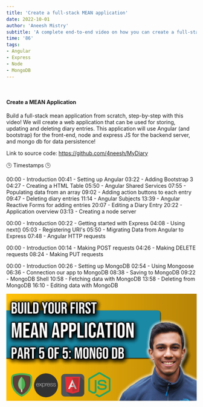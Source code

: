 ```yaml
---
title: 'Create a full-stack MEAN application'
date: 2022-10-01
author: 'Aneesh Mistry'
subtitle: 'A complete end-to-end video on how you can create a full-stack application'
time: '86'
tags:
- Angular
- Express
- Node
- MongoDB
---
```


<br>
<h4>Create a MEAN Application</h4>
<p>
Build a full-stack mean application from scratch, step-by-step with this video!
We will create a web application that can be used for storing, updating and deleting diary entries.
This application will use Angular (and bootstrap) for the front-end, node and express JS for the backend server, and mongo db for data persistence!

Link to source code: 
https://github.com/4neesh/MyDiary

🕒 Timestamps 🕒

00:00 - Introduction
00:41 - Setting up Angular
03:22 - Adding Bootstrap 3
04:27 - Creating a HTML Table
05:50 - Angular Shared Services
07:55 - Populating data from an array
09:02 - Adding action buttons to each entry
09:47 - Deleting diary entries
11:14 - Angular Subjects
13:39 - Angular Reactive Forms for adding entries
20:07 - Editing a Diary Entry
20:22 - Application overview
03:13 - Creating a node server

00:00 - Introduction
00:22 - Getting started with Express
04:08 - Using next()
05:03 - Registering URI's
05:50 - Migrating Data from Angular to Express
07:48 - Angular HTTP requests

00:00 - Introduction
00:14 - Making POST requests
04:26 - Making DELETE requests
08:24 - Making PUT requests

00:00 - Introduction
00:26 - Setting up MongoDB
02:54 - Using Mongoose
06:36 - Connection our app to MongoDB
08:38 - Saving to MongoDB
09:22 - MongoDB Shell
10:58 - Fetching data with MongoDB
13:58 - Deleting from MongoDB
16:10 - Editing data with MongoDB


[![YouTube video link](../images/109_mean5.jpg)](https://youtu.be/ttF2oG0EA2U)
</p>
